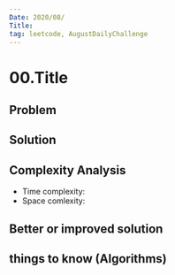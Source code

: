 ```yaml
---
Date: 2020/08/
Title: 
tag: leetcode, AugustDailyChallenge
---
```

# 00.Title

## Problem

## Solution

## Complexity Analysis
- Time complexity:
- Space comlexity:
## Better or improved solution

## things to know (Algorithms)